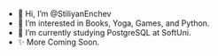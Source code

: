 - 👋 Hi, I’m @StiliyanEnchev
- 👀 I’m interested in Books, Yoga, Games, and Python.
- 🌱 I’m currently studying PostgreSQL at SoftUni.
- ✨ More Coming Soon.
<!---
StiliyanEnchev/StiliyanEnchev is a ✨ special ✨ repository because its `README.md` (this file) appears on your GitHub profile.
You can click the Preview link to take a look at your changes.
--->
